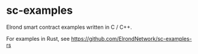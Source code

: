 # sc-examples
Elrond smart contract examples written in C / C++.

For examples in Rust, see https://github.com/ElrondNetwork/sc-examples-rs
